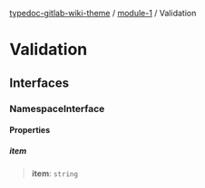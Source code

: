 [typedoc-gitlab-wiki-theme](../../home) / [module-1](../home) / Validation

# Validation

## Interfaces

### NamespaceInterface

#### Properties

##### item

> **item**: `string`
